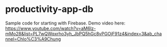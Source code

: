 # productivity-app-db
Sample code for starting with Firebase.
Demo video here: https://www.youtube.com/watch?v=aM6lz-mMo28&list=PL7wQWqxrho3yh_JbPQ5hGc8vPGOjF91z4&index=3&ab_channel=Chlo%C3%A9Chung